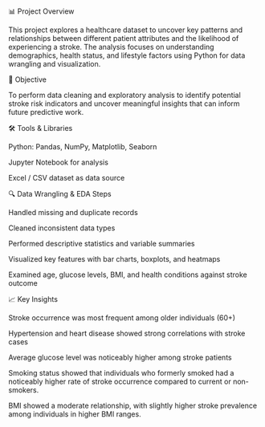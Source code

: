 📊 Project Overview

This project explores a healthcare dataset to uncover key patterns and relationships between different patient attributes and the likelihood of experiencing a stroke.
The analysis focuses on understanding demographics, health status, and lifestyle factors using Python for data wrangling and visualization.

🧩 Objective

To perform data cleaning and exploratory analysis to identify potential stroke risk indicators and uncover meaningful insights that can inform future predictive work.

🛠 Tools & Libraries

Python: Pandas, NumPy, Matplotlib, Seaborn

Jupyter Notebook for analysis

Excel / CSV dataset as data source

🔍 Data Wrangling & EDA Steps

Handled missing and duplicate records

Cleaned inconsistent data types

Performed descriptive statistics and variable summaries

Visualized key features with bar charts, boxplots, and heatmaps

Examined age, glucose levels, BMI, and health conditions against stroke outcome

📈 Key Insights

Stroke occurrence was most frequent among older individuals (60+)

Hypertension and heart disease showed strong correlations with stroke cases

Average glucose level was noticeably higher among stroke patients

Smoking status showed that individuals who formerly smoked had a noticeably higher rate of stroke occurrence compared to current or non-smokers.

BMI showed a moderate relationship, with slightly higher stroke prevalence among individuals in higher BMI ranges.
